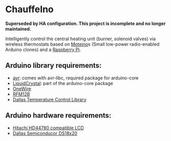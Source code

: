 ChauffeIno
==========

**Superseded by HA configuration. This project is incomplete and no longer maintained.**

Intelligently control the central heating unit (burner, solenoid valves) via wireless thermostats based on [Moteino](http://lowpowerlab.com/moteino/)s (Small low-power radio-enabled Arduino clones) and a [Raspberry Pi](http://www.raspberrypi.org/).

Arduino library requirements:
-----------------------------
* [avr](http://playground.arduino.cc/Main/AVR): comes with avr-libc, required package for arduino-core
* [LiquidCrystal](http://arduino.cc/en/Tutorial/LiquidCrystal): part of the arduino-core package
* [OneWire](http://www.pjrc.com/teensy/td_libs_OneWire.html)
* [RFM12B](https://github.com/LowPowerLab/RFM12B)
* [Dallas Temperature Control Library](http://milesburton.com/Dallas_Temperature_Control_Library)

Arduino hardware requirements:
------------------------------
* [Hitachi HD44780 compatible LCD](http://lcd-linux.sourceforge.net/pdfdocs/hd44780.pdf)
* [Dallas Semiconducor DS18x20](http://datasheets.maximintegrated.com/en/ds/DS18B20.pdf)
